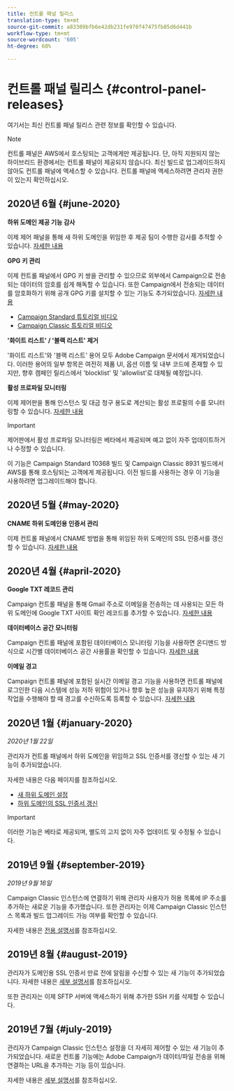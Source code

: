 ```yaml
---
title: 컨트롤 패널 릴리스
translation-type: tm+mt
source-git-commit: a83309bfb6e42db231fe970f47475fb85d6d441b
workflow-type: tm+mt
source-wordcount: '605'
ht-degree: 68%

---
```



# 컨트롤 패널 릴리스 {#control-panel-releases}

여기서는 최신 컨트롤 패널 릴리스 관련 정보를 확인할 수 있습니다.

>[!NOTE]
>
>컨트롤 패널은 AWS에서 호스팅되는 고객에게만 제공됩니다. 단, 아직 지원되지 않는 하이브리드 환경에서는 컨트롤 패널이 제공되지 않습니다. 최신 빌드로 업그레이드하지 않아도 컨트롤 패널에 액세스할 수 있습니다. 컨트롤 패널에 액세스하려면 관리자 권한이 있는지 확인하십시오.

## 2020년 6월 {#june-2020}

**하위 도메인 제공 기능 감사**

이제 제어 패널을 통해 새 하위 도메인을 위임한 후 제공 팀이 수행한 감사를 추적할 수 있습니다. [자세한 내용](subdomains-certificates/using/setting-up-new-subdomain.md)

**GPG 키 관리**

이제 컨트롤 패널에서 GPG 키 쌍을 관리할 수 있으므로 외부에서 Campaign으로 전송되는 데이터의 암호를 쉽게 해독할 수 있습니다. 또한 Campaign에서 전송되는 데이터를 암호화하기 위해 공개 GPG 키를 설치할 수 있는 기능도 추가되었습니다. [자세한 내용](instances-settings/using/gpg-keys-management.md)
* [Campaign Standard 튜토리얼 비디오](https://docs.adobe.com/content/help/en/campaign-standard-learn/tutorials/administrating/control-panel/generating-and-installing-gpg-keys.html)
* [Campaign Classic 튜토리얼 비디오](https://docs.adobe.com/content/help/en/campaign-classic-learn/tutorials/administrating/control-panel-acc/generating-and-installing-gpg-keys.html)

**&#39;화이트 리스트&#39; / &#39;블랙 리스트&#39; 제거**

&#39;화이트 리스트&#39;와 &#39;블랙 리스트&#39; 용어 모두 Adobe Campaign 문서에서 제거되었습니다. 이러한 용어의 일부 항목은 여전히 제품 UI, 옵션 이름 및 내부 코드에 존재할 수 있지만, 향후 캠페인 릴리스에서 &#39;blocklist&#39; 및 &#39;allowlist&#39;로 대체될 예정입니다.

**활성 프로파일 모니터링**

이제 제어판을 통해 인스턴스 및 대금 청구 용도로 계산되는 활성 프로필의 수를 모니터링할 수 있습니다. [자세한 내용](performance-monitoring/using/active-profiles-monitoring.md)

>[!IMPORTANT]
>
>제어판에서 활성 프로파일 모니터링은 베타에서 제공되며 예고 없이 자주 업데이트하거나 수정할 수 있습니다.
>
>이 기능은 Campaign Standard 10368 빌드 및 Campaign Classic 8931 빌드에서 AWS를 통해 호스팅되는 고객에게 제공됩니다. 이전 빌드를 사용하는 경우 이 기능을 사용하려면 업그레이드해야 합니다.

## 2020년 5월 {#may-2020}

**CNAME 하위 도메인용 인증서 관리**

이제 컨트롤 패널에서 CNAME 방법을 통해 위임된 하위 도메인의 SSL 인증서를 갱신할 수 있습니다. [자세한 내용](subdomains-certificates/using/renewing-subdomain-certificate.md)

## 2020년 4월 {#april-2020}

**Google TXT 레코드 관리**

Campaign 컨트롤 패널을 통해 Gmail 주소로 이메일을 전송하는 데 사용되는 모든 하위 도메인에 Google TXT 사이트 확인 레코드를 추가할 수 있습니다. [자세한 내용](subdomains-certificates/using/managing-txt-records.md)

**데이터베이스 공간 모니터링**

Campaign 컨트롤 패널에 포함된 데이터베이스 모니터링 기능을 사용하면 온디맨드 방식으로 시간별 데이터베이스 공간 사용률을 확인할 수 있습니다. [자세한 내용](performance-monitoring/using/database-monitoring.md)

**이메일 경고**

Campaign 컨트롤 패널에 포함된 실시간 이메일 경고 기능을 사용하면 컨트롤 패널에 로그인한 다음 시스템에 성능 저하 위험이 있거나 향후 높은 성능을 유지하기 위해 특정 작업을 수행해야 할 때 경고를 수신하도록 등록할 수 있습니다. [자세한 내용](performance-monitoring/using/email-alerting.md)

## 2020년 1월 {#january-2020}

*2020년 1월 22일*

관리자가 컨트롤 패널에서 하위 도메인을 위임하고 SSL 인증서를 갱신할 수 있는 새 기능이 추가되었습니다.

자세한 내용은 다음 페이지를 참조하십시오.
* [새 하위 도메인 설정](subdomains-certificates/using/setting-up-new-subdomain.md)
* [하위 도메인의 SSL 인증서 갱신](subdomains-certificates/using/renewing-subdomain-certificate.md)

>[!IMPORTANT]
>
>이러한 기능은 베타로 제공되며, 별도의 고지 없이 자주 업데이트 및 수정될 수 있습니다.

## 2019년 9월 {#september-2019}

*2019년 9월 16일*

Campaign Classic 인스턴스에 연결하기 위해 관리자 사용자가 허용 목록에 IP 주소를 추가하는 새로운 기능을 추가했습니다.
또한 관리자는 이제 Campaign Classic 인스턴스 목록과 빌드 업그레이드 가능 여부를 확인할 수 있습니다.

자세한 내용은 [전용 설명서](instances-settings/using/ip-whitelisting-instance-access.md)를 참조하십시오.

## 2019년 8월 {#august-2019}

관리자가 도메인용 SSL 인증서 만료 전에 알림을 수신할 수 있는 새 기능이 추가되었습니다. 자세한 내용은 [세부 설명서](subdomains-certificates/using/monitoring-ssl-certificates.md)를 참조하십시오.

또한 관리자는 이제 SFTP 서버에 액세스하기 위해 추가한 SSH 키를 삭제할 수 있습니다.

## 2019년 7월 {#july-2019}

관리자가 Campaign Classic 인스턴스 설정을 더 자세히 제어할 수 있는 새 기능이 추가되었습니다. 새로운 컨트롤 기능에는 Adobe Campaign가 데이터/파일 전송을 위해 연결하는 URL을 추가하는 기능 등이 있습니다.

자세한 내용은 [세부 설명서](instances-settings/using/url-permissions.md)를 참조하십시오.
